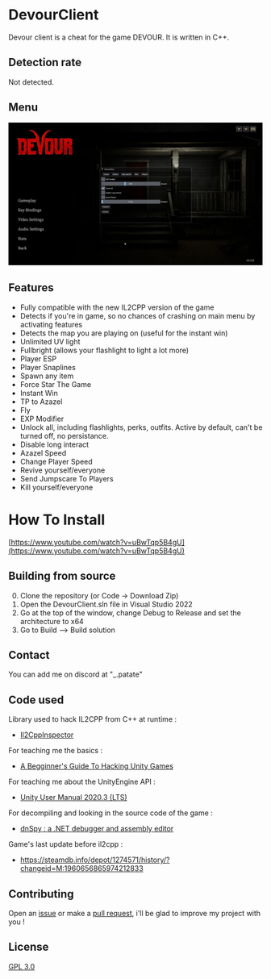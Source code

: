 # DevourClient

Devour client is a cheat for the game DEVOUR. It is written in C++.

## Detection rate

Not detected.

## Menu
![menu screenshot](screenshots/menu_screenshot.jpg)

## Features

* Fully compatible with the new IL2CPP version of the game
* Detects if you're in game, so no chances of crashing on main menu by activating features
* Detects the map you are playing on (useful for the instant win)
* Unlimited UV light
* Fullbright (allows your flashlight to light a lot more)
* Player ESP
* Player Snaplines
* Spawn any item
* Force Star The Game
* Instant Win
* TP to Azazel
* Fly
* EXP Modifier
* Unlock all, including flashlights, perks, outfits. Active by default, can't be turned off, no persistance.
* Disable long interact
* Azazel Speed
* Change Player Speed
* Revive yourself/everyone
* Send Jumpscare To Players
* Kill yourself/everyone

# How To Install

[https://www.youtube.com/watch?v=uBwTqp5B4gU](https://www.youtube.com/watch?v=uBwTqp5B4gU)

## Building from source

0. Clone the repository (or Code -> Download Zip)
1. Open the DevourClient.sln file in Visual Studio 2022
2. Go at the top of the window, change Debug to Release and set the architecture to x64
3. Go to Build --> Build solution

## Contact

You can add me on discord at "_.patate"

## Code used

Library used to hack IL2CPP from C++ at runtime :
* [Il2CppInspector](https://github.com/djkaty/Il2CppInspector)

For teaching me the basics :
* [A Begginner's Guide To Hacking Unity Games](https://www.unknowncheats.me/wiki/A_Beginner%27s_Guide_To_Hacking_Unity_Games)

For teaching me about the UnityEngine API :
* [Unity User Manual 2020.3 (LTS)](https://docs.unity3d.com/Manual/index.html)

For decompiling and looking in the source code of the game :
* [dnSpy : a .NET debugger and assembly editor](https://github.com/dnSpy/dnSpy)

Game's last update before il2cpp :
* https://steamdb.info/depot/1274571/history/?changeid=M:1960656865974212833

## Contributing

Open an [issue](https://github.com/ALittlePatate/DevourClient/issues/new) or make a [pull request](https://github.com/ALittlePatate/DevourClient/pulls), i'll be glad to improve my project with you !

## License

[GPL 3.0](https://www.gnu.org/licenses/gpl-3.0.md)
